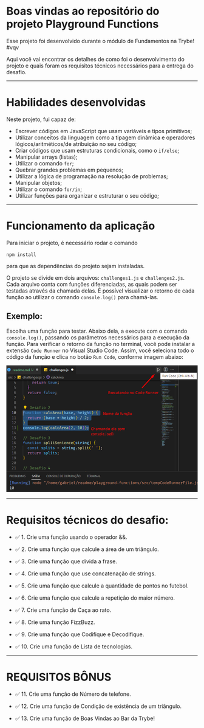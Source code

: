 # Boas vindas ao repositório do projeto <b>Playground Functions</b>

Esse projeto foi desenvolvido durante o módulo de Fundamentos na Trybe! #vqv 

Aqui você vai encontrar os detalhes de como foi o desenvolvimento do projeto e quais foram os requisitos técnicos necessários para a entrega do desafio.

---

# Habilidades desenvolvidas

Neste projeto, fui capaz de:

- Escrever códigos em JavaScript que usam variáveis e tipos primitivos;
- Utilizar conceitos da linguagem como a tipagem dinâmica e operadores lógicos/aritméticos/de atribuição no seu código;
- Criar códigos que usam estruturas condicionais, como o `if/else`;
- Manipular arrays (listas);
- Utilizar o comando `for`;
- Quebrar grandes problemas em pequenos;
- Utilizar a lógica de programação na resolução de problemas;
- Manipular objetos;
- Utilizar o comando `for/in`;
- Utilizar funções para organizar e estruturar o seu código;

---

# Funcionamento da aplicação

Para iniciar o projeto, é necessário rodar o comando
```
npm install
```
para que as dependências do projeto sejam instaladas.

O projeto se divide em dois arquivos: `challenges1.js` e `challenges2.js`. Cada arquivo conta com funções diferenciadas, as quais podem ser testadas através da chamada delas. É possível visualizar o retorno de cada função ao utilizar o comando `console.log()` para chamá-las.

## Exemplo:

Escolha uma função para testar. Abaixo dela, a execute com o comando `console.log()`, passando os parâmetros necessários para a execução da função.
Para verificar o retorno da função no terminal, você pode instalar a extensão `Code Runner` no Visual Studio Code. Assim, você seleciona todo o código da função e clica no botão `Run Code`, conforme imagem abaixo:

![](images/playground-functions.png)

---

# Requisitos técnicos do desafio:

- ✅ 1. Crie uma função usando o operador &&.

- ✅ 2. Crie uma função que calcule a área de um triângulo.

- ✅ 3. Crie uma função que divida a frase.

- ✅ 4. Crie uma função que use concatenação de strings.

- ✅ 5. Crie uma função que calcule a quantidade de pontos no futebol.

- ✅ 6. Crie uma função que calcule a repetição do maior número.
  
- ✅ 7. Crie uma função de Caça ao rato.

- ✅ 8. Crie uma função FizzBuzz.

- ✅ 9. Crie uma função que Codifique e Decodifique.

- ✅ 10. Crie uma função de Lista de tecnologias.

--- 

# REQUISITOS BÔNUS

- ✅ 11. Crie uma função de Número de telefone.

- ✅ 12. Crie uma função de Condição de existência de um triângulo.

- ✅ 13. Crie uma função de Boas Vindas ao Bar da Trybe!

